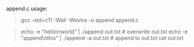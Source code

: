 
append.c usage:

> gcc -std=c11 -Wall -Wextra -o append append.c

> echo -e "hello\nworld" | ./append out.txt       # overwrite out.txt
> echo -e "append\nthis" | ./append -a out.txt     # append to out.txt
> cat out.txt


